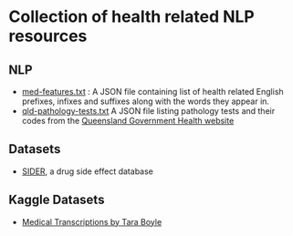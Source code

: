 # Collection of health related NLP resources


## NLP
* [med-features.txt](https://github.com/shahriarhaque/health-nlp/blob/master/med-features.txt) : A JSON file containing list of health related English prefixes, infixes and suffixes along with the words they appear in.
* [qld-pathology-tests.txt](https://github.com/shahriarhaque/health-nlp/blob/master/qld-pathology-tests.txt) A JSON file listing pathology tests and their codes from the [Queensland Government Health website](https://www.health.qld.gov.au/healthsupport/businesses/pathology-queensland/healthcare/test-list)


## Datasets
* [SIDER](http://sideeffects.embl.de/download/), a drug side effect database


## Kaggle Datasets
* [Medical Transcriptions by Tara Boyle](https://www.kaggle.com/tboyle10/medicaltranscriptions)
